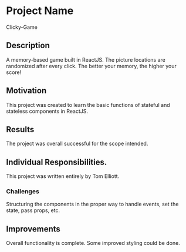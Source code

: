 # Project Name
Clicky-Game

## Description
A memory-based game built in ReactJS. The picture locations are randomized after every click. The better your memory, the higher your score!

## Motivation
This project was created to learn the basic functions of stateful and stateless components in ReactJS.

## Results
The project was overall successful for the scope intended.

## Individual Responsibilities.
This project was written entirely by Tom Elliott.

### Challenges
Structuring the components in the proper way to handle events, set the state, pass props, etc.

## Improvements
Overall functionality is complete. Some improved styling could be done.
